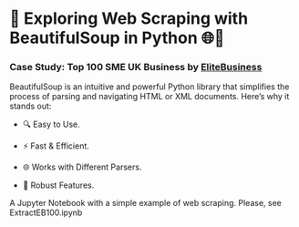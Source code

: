 # 🚀 Exploring Web Scraping with BeautifulSoup in Python 🌐🐍

### Case Study: Top 100 SME UK Business by [EliteBusiness](https://elitebusinessmagazine.co.uk/eb100-winners)
BeautifulSoup is an intuitive and powerful Python library that simplifies the process of parsing and navigating HTML or XML documents. Here’s why it stands out:

- 🔍 Easy to Use.

- ⚡ Fast & Efficient.

- 🌐 Works with Different Parsers.

- 💪 Robust Features.

A Jupyter Notebook with a simple example of web scraping. Please, see ExtractEB100.ipynb
